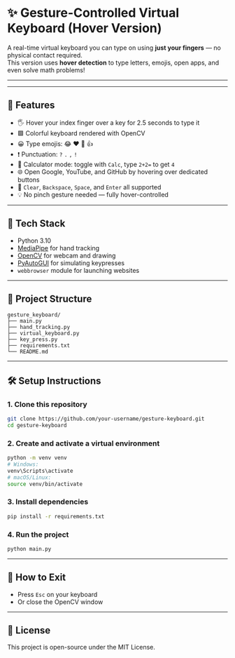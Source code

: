 # ✨ Gesture-Controlled Virtual Keyboard (Hover Version)

A real-time virtual keyboard you can type on using **just your fingers** — no physical contact required.  
This version uses **hover detection** to type letters, emojis, open apps, and even solve math problems!

---

---

## 🚀 Features
- 🖐️ Hover your index finger over a key for 2.5 seconds to type it
- 🟩 Colorful keyboard rendered with OpenCV
- 😀 Type emojis: 😂 ❤️ 🎉 👍
- ❗ Punctuation: `?` `.` `,` `!`
- 🧮 Calculator mode: toggle with `Calc`, type `2+2=` to get `4`
- 🌐 Open Google, YouTube, and GitHub by hovering over dedicated buttons
- 🔄 `Clear`, `Backspace`, `Space`, and `Enter` all supported
- 💡 No pinch gesture needed — fully hover-controlled

---

## 🧠 Tech Stack
- Python 3.10
- [MediaPipe](https://google.github.io/mediapipe/solutions/hands) for hand tracking
- [OpenCV](https://opencv.org/) for webcam and drawing
- [PyAutoGUI](https://pyautogui.readthedocs.io/) for simulating keypresses
- `webbrowser` module for launching websites

---

## 📁 Project Structure

```
gesture_keyboard/
├── main.py
├── hand_tracking.py
├── virtual_keyboard.py
├── key_press.py
├── requirements.txt
└── README.md
```

---

## 🛠️ Setup Instructions

### 1. Clone this repository
```bash
git clone https://github.com/your-username/gesture-keyboard.git
cd gesture-keyboard
```

### 2. Create and activate a virtual environment
```bash
python -m venv venv
# Windows:
venv\Scripts\activate
# macOS/Linux:
source venv/bin/activate
```

### 3. Install dependencies
```bash
pip install -r requirements.txt
```

### 4. Run the project
```bash
python main.py
```

---

## 🛑 How to Exit
- Press `Esc` on your keyboard  
- Or close the OpenCV window

---

## 📄 License
This project is open-source under the MIT License.

